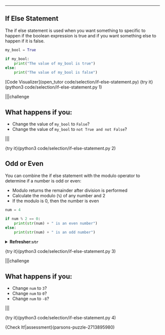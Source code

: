 ----------

## If Else Statement

The if else statement is used when you want something to specific to happen if the boolean expression is true and if you want something else to happen if it is false. 

```python
my_bool = True

if my_bool:
    print("The value of my_bool is true")
else:
    print("The value of my_bool is false")
```

[Code Visualizer](open_tutor code/selection/if-else-statement.py)
{try it}(python3 code/selection/if-else-statement.py 1)

|||challenge
## What happens if you:
* Change the value of `my_bool` to `False`?
* Change the value of `my_bool` to `not True and not False`?

|||

{try it}(python3 code/selection/if-else-statement.py 2)

## Odd or Even

You can combine the if else statement with the modulo operator to determine if a number is odd or even:

* Modulo returns the remainder after division is performed
* Calculate the modulo (`%`) of any number and 2
* If the modulo is 0, then the number is even

```python
num = 4

if num % 2 == 0:
    print(str(num) + " is an even number")
else:
    print(str(num) + " is an odd number")
```

<details>
  <summary><strong>Refresher:<code>str</code></strong></summary>
  The <code>str</code> function is used to convert (also called type casting) the value of <code>num</code> into a string so that it can be joined (concatenated) with the other string.
</details>

{try it}(python3 code/selection/if-else-statement.py 3)

|||challenge
## What happens if you:
* Change `num` to `3`?
* Change `num` to `0`?
* Change `num` to `-8`? 

|||

{try it}(python3 code/selection/if-else-statement.py 4)

{Check It!|assessment}(parsons-puzzle-2713895980)

